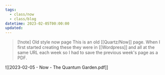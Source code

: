 ```yaml
---
tags:
  - class/now
  - class/blog
datetime: 2023-02-05T00:00:00
updated: 
---
```

> [!note] Old style now page
> This is an old [[Quartz/Now]] page. When I first started creating these they were in [[Wordpress]] and all at the same URL each week so I had to save the previous week's page as a PDF. 

![[2023-02-05 - Now - The Quantum Garden.pdf]]